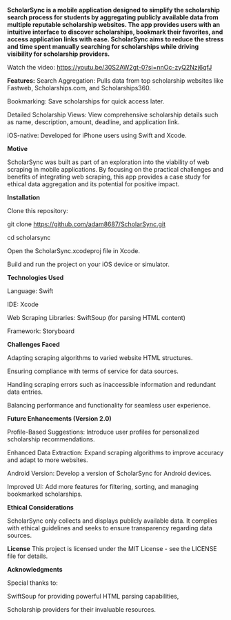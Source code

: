 **ScholarSync is a mobile application designed to simplify the scholarship search process for students by aggregating publicly available data from multiple reputable scholarship websites. The app provides users with an intuitive interface to discover scholarships, bookmark their favorites, and access application links with ease. ScholarSync aims to reduce the stress and time spent manually searching for scholarships while driving visibility for scholarship providers.**

Watch the video: https://youtu.be/30S2AW2gt-0?si=nnOc-zyQ2Nzj6qfJ

**Features:**
Search Aggregation: Pulls data from top scholarship websites like Fastweb, Scholarships.com, and Scholarships360.

Bookmarking: Save scholarships for quick access later.

Detailed Scholarship Views: View comprehensive scholarship details such as name, description, amount, deadline, and application link.

iOS-native: Developed for iPhone users using Swift and Xcode.

**Motive**

ScholarSync was built as part of an exploration into the viability of web scraping in mobile applications. By focusing on the practical challenges and benefits of integrating web scraping, this app provides a case study for ethical data aggregation and its potential for positive impact.




**Installation**

Clone this repository:

git clone https://github.com/adam8687/ScholarSync.git

cd scholarsync  

Open the ScholarSync.xcodeproj file in Xcode.

Build and run the project on your iOS device or simulator.


**Technologies Used**

Language: Swift

IDE: Xcode

Web Scraping Libraries: SwiftSoup (for parsing HTML content)

Framework: Storyboard



**Challenges Faced**

Adapting scraping algorithms to varied website HTML structures.

Ensuring compliance with terms of service for data sources.

Handling scraping errors such as inaccessible information and redundant data entries.

Balancing performance and functionality for seamless user experience.



**Future Enhancements (Version 2.0)**

Profile-Based Suggestions: Introduce user profiles for personalized scholarship recommendations.

Enhanced Data Extraction: Expand scraping algorithms to improve accuracy and adapt to more websites.

Android Version: Develop a version of ScholarSync for Android devices.

Improved UI: Add more features for filtering, sorting, and managing bookmarked scholarships.



**Ethical Considerations**

ScholarSync only collects and displays publicly available data. It complies with ethical guidelines and seeks to ensure transparency regarding data sources.

**License**
This project is licensed under the MIT License - see the LICENSE file for details.

**Acknowledgments**

Special thanks to:

SwiftSoup for providing powerful HTML parsing capabilities,

Scholarship providers for their invaluable resources.
